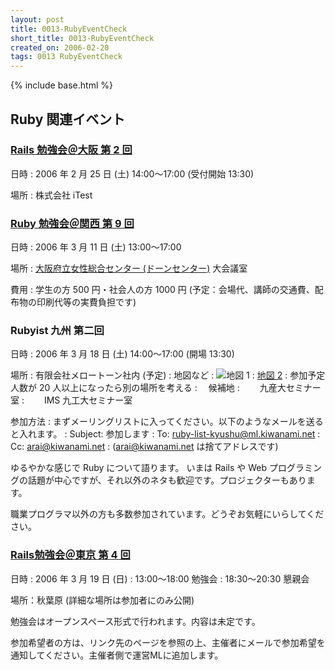```yaml
---
layout: post
title: 0013-RubyEventCheck
short_title: 0013-RubyEventCheck
created_on: 2006-02-20
tags: 0013 RubyEventCheck
---
```

{% include base.html %}


## Ruby 関連イベント

### [Rails 勉強会＠大阪 第 2 回](http://wiki.fdiary.net/rails/?RailsMeetingOsaka-0002)

日時
: 2006 年 2 月 25 日 (土) 14:00〜17:00 (受付開始 13:30)

場所
: 株式会社 iTest 

### [Ruby 勉強会＠関西 第 9 回](http://jp.rubyist.net/?KansaiWorkshop9)

日時
: 2006 年 3 月 11 日 (土) 13:00〜17:00

場所
: [大阪府立女性総合センター (ドーンセンター)](http://www.dawncenter.or.jp/) 大会議室

費用
: 学生の方 500 円・社会人の方 1000 円 (予定：会場代、講師の交通費、配布物の印刷代等の実費負担です)

### Rubyist 九州 第二回

日時
:  2006 年 3 月 18 日 (土) 14:00〜17:00 (開場 13:30)

場所
:  有限会社メロートーン社内 (予定) 
:  地図など 
:  ![地図 1](http://www.moodindigo.org/blog/archives/images/officemap.jpg)
:  [地図 2](http://www.mapion.co.jp/c/f?uc=1&grp=all&nl=33/34/58.984&el=130/24/07.261&scl=10000&bid=Mlink)
:  参加予定人数が 20 人以上になったら別の場所を考える 
: 　候補地 
: 　　九産大セミナー室 
: 　　IMS 九工大セミナー室 

参加方法
:  まずメーリングリストに入ってください。以下のようなメールを送ると入れます。 
:  Subject: 参加します 
:  To: ruby-list-kyushu@ml.kiwanami.net 
:  Cc: arai@kiwanami.net 
:  (arai@kiwanami.net は捨てアドレスです) 

ゆるやかな感じで Ruby について語ります。 
いまは Rails や Web プログラミングの話題が中心ですが、それ以外のネタも歓迎です。プロジェクターもあります。 

職業プログラマ以外の方も多数参加されています。どうぞお気軽にいらしてください。 

### [Rails勉強会＠東京 第 4 回](http://wiki.fdiary.net/rails/?RailsMeetingTokyo-0004)

日時
:  2006 年 3 月 19 日 (日)
: 13:00〜18:00 勉強会
: 18:30〜20:30 懇親会

場所：秋葉原 (詳細な場所は参加者にのみ公開)

勉強会はオープンスペース形式で行われます。内容は未定です。

参加希望者の方は、リンク先のページを参照の上、主催者にメールで参加希望を通知してください。主催者側で運営MLに追加します。


